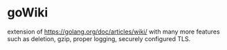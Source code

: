 # goWiki
extension of https://golang.org/doc/articles/wiki/ with many more features such as deletion, gzip, proper logging, securely configured TLS.
